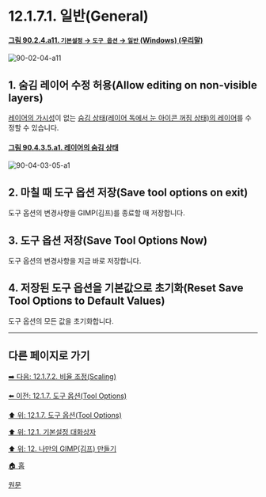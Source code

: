 # 12.1.7.1. 일반(General)

<a id="90-02-04-a11"></a>

#### [그림 90.2.4.a11. `기본설정` → `도구 옵션` → `일반` (Windows) (우리말)](./90-02-04-tool-options.md#90-02-04-a11)
![90-02-04-a11](https://github.com/wonder13662/gimp/assets/15767104/92b59858-2183-4041-8cbf-79e62762fd84)

## 1. 숨김 레이어 수정 허용(Allow editing on non-visible layers)
[레이어의 가시성](./08-01-01-04-visibility.md)이 없는 [숨김 상태(레이어 독에서 눈 아이콘 꺼짐 상태)의 레이어](./19-glossaryx-visible_layer.md)를 수정할 수 있습니다.

<a id="90-04-03-05-a1"></a>

#### [그림 90.4.3.5.a1. 레이어의 숨김 상태](./90-04-0003-005-visibility.md#90-04-03-05-a1)
![90-04-03-05-a1](https://github.com/wonder13662/gimp/assets/15767104/5724d0c0-8444-4d84-a4b8-26dd4f15170c)

<a comment="TODO 숨김 상태의 레이어 수정하는 영상 추가"></a>

## 2. 마칠 때 도구 옵션 저장(Save tool options on exit)
도구 옵션의 변경사항을 GIMP(김프)를 종료할 때 저장합니다.

## 3. 도구 옵션 저장(Save Tool Options Now)
도구 옵션의 변경사항을 지금 바로 저장합니다.

## 4. 저장된 도구 옵션을 기본값으로 초기화(Reset Save Tool Options to Default Values)
도구 옵션의 모든 값을 초기화합니다.

***

## 다른 페이지로 가기

[➡️ 다음: 12.1.7.2. 비율 조정(Scaling)](./12-01-07-02-scaling.md)

[⬅️ 이전: 12.1.7. 도구 옵션(Tool Options)](./12-01-07-00-tool-options.md)

[⬆️ 위: 12.1.7. 도구 옵션(Tool Options)](./12-01-07-00-tool-options.md)

[⬆️ 위: 12.1. 기본설정 대화상자](./12-01-00-preference-dialog.md)

[⬆️ 위: 12. 나만의 GIMP(김프) 만들기](./12-00-enrich-my-gimp.md)

[🏠 홈](./00-home.md)

[원문](https://docs.gimp.org/2.10/ko/gimp-pimping.html#idm8260)
